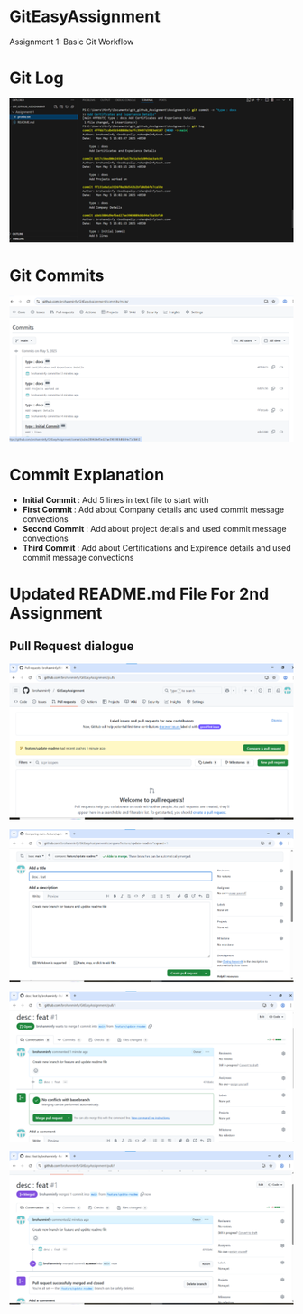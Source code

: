# GitEasyAssignment
Assignment 1: Basic Git Workflow

<h1> Git Log </h1>

![alt text](gitlog.png)
<h1> Git Commits </h1>

![alt text](gitcommit.png)

<h1>Commit Explanation</h1>
<ul>
<li> <b>Initial Commit </b>: Add 5 lines in text file to start with </li>
<li> <b>First Commit </b> : Add about Company details and used commit message convections </li>
<li> <b>Second Commit </b> : Add about project details and used commit message convections </li>
<li> <b>Third Commit </b> : Add about Certifications and Expirence details and used commit message convections</li>
</ul>


<h1> Updated README.md File For 2nd Assignment </h1>

<h2> Pull Request dialogue</h2>

![alt text](PR.png)

![alt text](CPR.png)

![alt text](MPR.png)

![alt text](Merge.png)